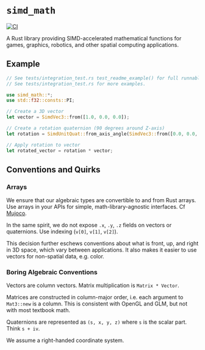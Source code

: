 # `simd_math`

[![CI](https://github.com/tsnl/simd_math/actions/workflows/ci.yml/badge.svg)](https://github.com/tsnl/simd_math/actions/workflows/ci.yml)

A Rust library providing SIMD-accelerated mathematical functions for games, graphics, robotics, and other spatial computing applications.

## Example

```rust
// See tests/integration_test.rs test_readme_example() for full runnable code.
// See tests/integration_test.rs for more examples.

use simd_math::*;
use std::f32::consts::PI;

// Create a 3D vector
let vector = SimdVec3::from([1.0, 0.0, 0.0]);

// Create a rotation quaternion (90 degrees around Z-axis)
let rotation = SimdUnitQuat::from_axis_angle(SimdVec3::from([0.0, 0.0, 1.0]), PI / 2.0);

// Apply rotation to vector
let rotated_vector = rotation * vector;
```

## Conventions and Quirks

### Arrays

We ensure that our algebraic types are convertible to and from Rust arrays. Use arrays in your APIs for simple, math-library-agnostic interfaces. Cf [Mujoco](https://github.com/google-deepmind/mujoco).

In the same spirit, we do not expose `.x`, `.y`, `.z` fields on vectors or quaternions. Use indexing (`v[0]`, `v[1]`, `v[2]`). 

This decision further eschews conventions about what is front, up, and right in 3D space, which vary between applications. It also makes it easier to use vectors for non-spatial data, e.g. color.

### Boring Algebraic Conventions

Vectors are column vectors. Matrix multiplication is `Matrix * Vector`.

Matrices are constructed in column-major order, i.e. each argument to `Mat3::new` is a column.
This is consistent with OpenGL and GLM, but not with most textbook math.

Quaternions are represented as `(s, x, y, z)` where `s` is the scalar part. Think `s + iv`.

We assume a right-handed coordinate system.
